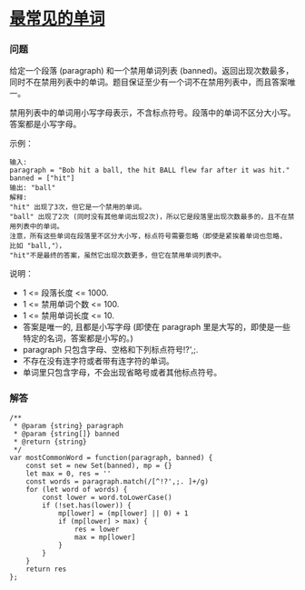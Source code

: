 # [最常见的单词](https://leetcode-cn.com/problems/most-common-word)

### 问题

给定一个段落 (paragraph) 和一个禁用单词列表 (banned)。返回出现次数最多，同时不在禁用列表中的单词。题目保证至少有一个词不在禁用列表中，而且答案唯一。

禁用列表中的单词用小写字母表示，不含标点符号。段落中的单词不区分大小写。答案都是小写字母。



示例：

```
输入:
paragraph = "Bob hit a ball, the hit BALL flew far after it was hit."
banned = ["hit"]
输出: "ball"
解释:
"hit" 出现了3次，但它是一个禁用的单词。
"ball" 出现了2次 (同时没有其他单词出现2次)，所以它是段落里出现次数最多的，且不在禁用列表中的单词。
注意，所有这些单词在段落里不区分大小写，标点符号需要忽略（即使是紧挨着单词也忽略， 比如 "ball,"），
"hit"不是最终的答案，虽然它出现次数更多，但它在禁用单词列表中。
```


说明：

* 1 <= 段落长度 <= 1000.
* 1 <= 禁用单词个数 <= 100.
* 1 <= 禁用单词长度 <= 10.
* 答案是唯一的, 且都是小写字母 (即使在 paragraph 里是大写的，即使是一些特定的名词，答案都是小写的。)
* paragraph 只包含字母、空格和下列标点符号!?',;.
* 不存在没有连字符或者带有连字符的单词。
* 单词里只包含字母，不会出现省略号或者其他标点符号。

### 解答

```
/**
 * @param {string} paragraph
 * @param {string[]} banned
 * @return {string}
 */
var mostCommonWord = function(paragraph, banned) {
    const set = new Set(banned), mp = {}
    let max = 0, res = ''
    const words = paragraph.match(/[^!?',;. ]+/g)
    for (let word of words) {
        const lower = word.toLowerCase()
        if (!set.has(lower)) {
            mp[lower] = (mp[lower] || 0) + 1
            if (mp[lower] > max) {
                res = lower
                max = mp[lower]
            }
        }
    }
    return res
};
```
